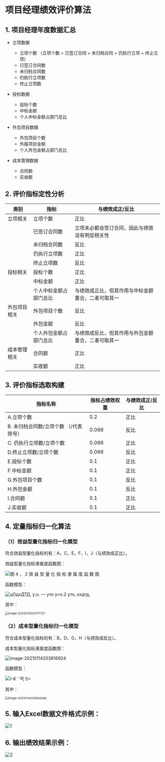 # 项目经理绩效评价算法

## 1. 项目经理年度数据汇总

- 立项数据
  - 立项个数 （立项个数 = 已签订合同 + 未归档合同 + 仍执行立项 + 终止立项）
  - 已签订合同数
  - 未归档合同数
  - 仍执行立项数
  - 终止立项数

- 投标数据
  - 投标个数
  - 中标金额
  - 个人中标金额占部门总比

- 外包项目数据
  - 外包项目个数
  - 外报项目金额
  - 个人外包金额占部门总比

- 成本管理数据
  - 合同额
  - 实收额

## 2. 评价指标定性分析

| 类别         | 指标                   | 与绩效成正/反比                                    |
| ------------ | ---------------------- | -------------------------------------------------- |
| 立项相关     | 立项个数               | 正比                                               |
|              | 已签订合同数           | 立项未必都会签订合同，因此与绩效没有明显相关性     |
|              | 未归档合同数           | 反比                                               |
|              | 仍执行立项数           | 正比                                               |
|              | 终止立项数             | 反比                                               |
| 投标相关     | 投标个数               | 正比                                               |
|              | 中标金额               | 正比                                               |
|              | 个人中标金额占部门总比 | 与绩效成正比，但其作用与中标金额重合，二者可取其一 |
| 外包项目相关 | 外包项目个数           | 反比                                               |
|              | 外包金额               | 反比                                               |
|              | 个人外包金额占部门总比 | 与绩效成反比，但其作用与外包金额重合，二者可取其一 |
| 成本管理相关 | 合同额                 | 正比                                               |
|              | 实收额                 | 正比                                               |

## 3. 评价指标选取构建

| 指标名称                               | 指标占绩效权重 | 与绩效成正/反比 |
| -------------------------------------- | -------------- | --------------- |
| A.立项个数                             | 0.2            | 正比            |
| B. 未归档合同数/立项个数 （/代表除号） | 0.066          | 反比            |
| C. 仍执行立项数/立项个数               | 0.066          | 正比            |
| D.终止立项数/立项个数                  | 0.066          | 反比            |
| E.投标个数                             | 0.1            | 正比            |
| F.中标金额                             | 0.1            | 正比            |
| G.外包项目个数                         | 0.1            | 反比            |
| H.外包金额                             | 0.1            | 反比            |
| I.合同额                               | 0.1            | 正比            |
| J.实收额                               | 0.1            | 正比            |

## 4. 定量指标归一化算法

### （1）效益型量化指标归一化模型

符合效益型量化指标的有：A，C，E，F，I，J（与绩效成正比）。

效益型量化指标隶属度函数图：

![图 4 ， 2 效 益 型 量 化 指 标 隶 属 度 函 数 图 ](.\images\3.png)

函数模型：

![цОдхДТД, у;о. —  уто у=о.2  уто, кхдтд, ](.\images\8.png)

其中：

<img src=".\images\7.png" alt="image-20210114203717721" style="zoom: 67%;" />

### （2）成本型量化指标归一化模型

符合成本型量化指标的有：B，D，G，H（与绩效成反比）。

成本型量化指标隶属度函数图：

![image-20210114203816924](.\images\6.png)

函数模型：

![I-K ' 芞 5> ](.\images\4.png)

其中：

<img src=".\images\5.png" alt="image-20210114203845466" style="zoom:67%;" />



## 5. 输入Excel数据文件格式示例：

![1](./images/1.png)

## 6. 输出绩效结果示例：

![2](.\images\2.png)